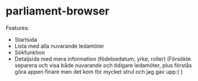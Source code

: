# parliament-browser

Features:
- Startsida
- Lista med alla nuvarande ledamöter
- Sökfunktion
- Detaljsida med mera information (födelsedatum, yrke, roller)
(Försökte separera och visa både nuvarande och tidigare ledamöter, plus förstås göra appen finare men det kom för mycket strul och jag gav upp:( )
